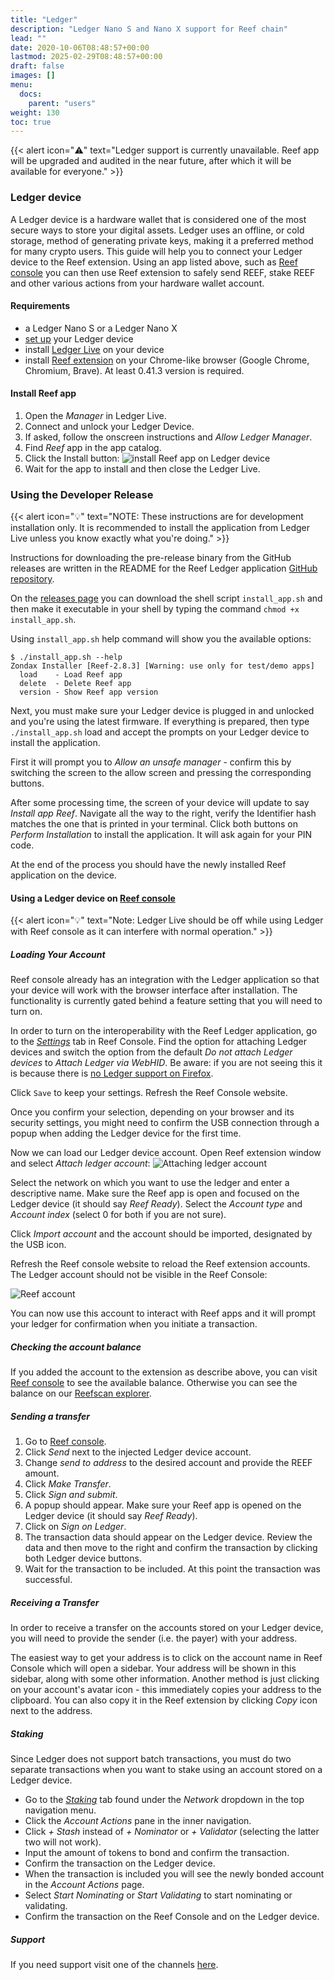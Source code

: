 ```yaml
---
title: "Ledger"
description: "Ledger Nano S and Nano X support for Reef chain"
lead: ""
date: 2020-10-06T08:48:57+00:00
lastmod: 2025-02-29T08:48:57+00:00
draft: false
images: []
menu:
  docs:
    parent: "users"
weight: 130
toc: true
---
```


{{< alert icon="⚠️" text="Ledger support is currently unavailable. Reef app will be upgraded and audited in the near future, after which it will be available for everyone." >}}

### Ledger device
A Ledger device is a hardware wallet that is considered one of the most secure ways to store your digital assets. Ledger uses an offline, or cold storage, method of generating private keys, making it a preferred method for many crypto users. This guide will help you to connect your Ledger device to the Reef extension. Using an app listed above, such as [Reef console](https://console.reefscan.com) you can then use Reef extension to safely send REEF, stake REEF and other various actions from your hardware wallet account.

#### Requirements
- a Ledger Nano S or a Ledger Nano X
- [set up](https://support.ledger.com/hc/en-us/articles/360000613793?docs=true) your Ledger device
- install [Ledger Live](https://support.ledger.com/hc/en-us/articles/4404389606417-Download-and-install-Ledger-Live?docs=true) on your device
- install [Reef extension](/docs/users/extension/) on your Chrome-like browser (Google Chrome, Chromium, Brave). At least 0.41.3 version is required.


#### Install Reef app
1. Open the _Manager_ in Ledger Live.
2. Connect and unlock your Ledger Device.
3. If asked, follow the onscreen instructions and _Allow Ledger Manager_.
4. Find _Reef_ app in the app catalog.
5. Click the Install button:
![install Reef app on Ledger device](https://docs.reef.finance/blog/reef-chain-v8-is-live-on-mainnet/ledger.jpeg)
6. Wait for the app to install and then close the Ledger Live.


### Using the Developer Release

{{< alert icon="💡" text="NOTE: These instructions are for development installation only. It is recommended to install the application from Ledger Live unless you know exactly what you're doing." >}}


Instructions for downloading the pre-release binary from the GitHub releases are written in the README for the Reef Ledger application [GitHub repository](https://github.com/reef-defi/ledger-reef).

On the [releases page](https://github.com/reef-defi/ledger-reef/releases) you can download the shell script `install_app.sh` and then make it executable in your shell by typing the command `chmod +x install_app.sh`.

Using `install_app.sh` help command will show you the available options:

```
$ ./install_app.sh --help
Zondax Installer [Reef-2.8.3] [Warning: use only for test/demo apps]
  load    - Load Reef app
  delete  - Delete Reef app
  version - Show Reef app version
```

Next, you must make sure your Ledger device is plugged in and unlocked and you're using the latest firmware. If everything is prepared, then type `./install_app.sh` load and accept the prompts on your Ledger device to install the application.

First it will prompt you to _Allow an unsafe manager_ - confirm this by switching the screen to the allow screen and pressing the corresponding buttons.

After some processing time, the screen of your device will update to say _Install app Reef_. Navigate all the way to the right, verify the Identifier hash matches the one that is printed in your terminal. Click both buttons on _Perform Installation_ to install the application. It will ask again for your PIN code.

At the end of the process you should have the newly installed Reef application on the device.


#### Using a Ledger device on [Reef console](https://console.reefscan.com)

{{< alert icon="💡" text="Note: Ledger Live should be off while using Ledger with Reef console as it can interfere with normal operation." >}}


##### Loading Your Account

Reef console already has an integration with the Ledger application so that your device will work with the browser interface after installation. The functionality is currently gated behind a feature setting that you will need to turn on.

In order to turn on the interoperability with the Reef Ledger application, go to the [_Settings_](https://console.reefscan.com/?rpc=wss%3A%2F%2Frpc.reefscan.com%2Fws#/settings) tab in Reef Console. Find the option for attaching Ledger devices and switch the option from the default _Do not attach Ledger devices_ to _Attach Ledger via WebHID_. Be aware: if you are not seeing this it is because there is [no Ledger support on Firefox](https://github.com/polkadot-js/apps/issues/3771).

Click `Save` to keep your settings. Refresh the Reef Console website.

Once you confirm your selection, depending on your browser and its security settings, you might need to confirm the USB connection through a popup when adding the Ledger device for the first time.

Now we can load our Ledger device account. Open Reef extension window and select _Attach ledger account_:
![Attaching ledger account](/docs/users/attach_ledger_account.png)

Select the network on which you want to use the ledger and enter a descriptive name. Make sure the Reef app is open and focused on the Ledger device (it should say _Reef Ready_). Select the _Account type_ and _Account index_ (select 0 for both if you are not sure).

Click _Import account_ and the account should be imported, designated by the USB icon.

Refresh the Reef console website to reload the Reef extension accounts. The Ledger account should not be visible in the Reef Console:

![Reef account](/docs/users/ledger_account_console.png)

You can now use this account to interact with Reef apps and it will prompt your ledger for confirmation when you initiate a transaction.

##### Checking the account balance
If you added the account to the extension as describe above, you can visit [Reef console](https://console.reefscan.com) to see the available balance. Otherwise you can see the balance on our [Reefscan explorer](https://reefscan.com/).


##### Sending a transfer
1. Go to [Reef console](https://console.reefscan.com).
2. Click _Send_ next to the injected Ledger device account.
3. Change _send to address_ to the desired account and provide the REEF amount.
4. Click _Make Transfer_.
5. Click _Sign and submit_.
6. A popup should appear. Make sure your Reef app is opened on the Ledger device (it should say _Reef Ready_).
7. Click on _Sign on Ledger_.
8. The transaction data should appear on the Ledger device. Review the data and then move to the right and confirm the transaction by clicking both Ledger device buttons.
9. Wait for the transaction to be included. At this point the transaction was successful.

##### Receiving a Transfer

In order to receive a transfer on the accounts stored on your Ledger device, you will need to provide the sender (i.e. the payer) with your address.

The easiest way to get your address is to click on the account name in Reef Console which will open a sidebar. Your address will be shown in this sidebar, along with some other information. Another method is just clicking on your account's avatar icon - this immediately copies your address to the clipboard. You can also copy it in the Reef extension by clicking _Copy_ icon next to the address.

##### Staking

Since Ledger does not support batch transactions, you must do two separate transactions when you want to stake using an account stored on a Ledger device.

 - Go to the [_Staking_](http://localhost:3000/?rpc=wss%3A%2F%2Frpc.reefscan.com%2Fws#/staking) tab found under the _Network_ dropdown in the top navigation menu.
 - Click the _Account Actions_ pane in the inner navigation.
 - Click _+ Stash_ instead of _+ Nominator_ or _+ Validator_ (selecting the latter two will not work).
- Input the amount of tokens to bond and confirm the transaction.
- Confirm the transaction on the Ledger device.
- When the transaction is included you will see the newly bonded account in the _Account Actions_ page.
- Select _Start Nominating_ or _Start Validating_ to start nominating or validating.
- Confirm the transaction on the Reef Console and on the Ledger device.


##### Support

If you need support visit one of the channels [here](/docs/help/faq/#where-can-i-get-support).
